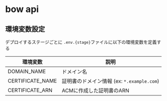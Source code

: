 # bow api

## 環境変数設定

デプロイするステージごとに `.env.{stage}`ファイルに以下の環境変数を定義する

| 環境変数         | 説明                                       |
| ---              | ---                                        |
| DOMAIN_NAME      | ドメイン名                                 |
| CERTIFICATE_NAME | 証明書のドメイン情報 (ex: `*.example.com`) |
| CERTIFICATE_ARN  | ACMに作成した証明書のARN                   |


